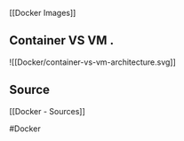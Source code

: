 [[Docker Images]]

## Container VS VM .
![[Docker/container-vs-vm-architecture.svg]]
## Source
[[Docker - Sources]]

#Docker 